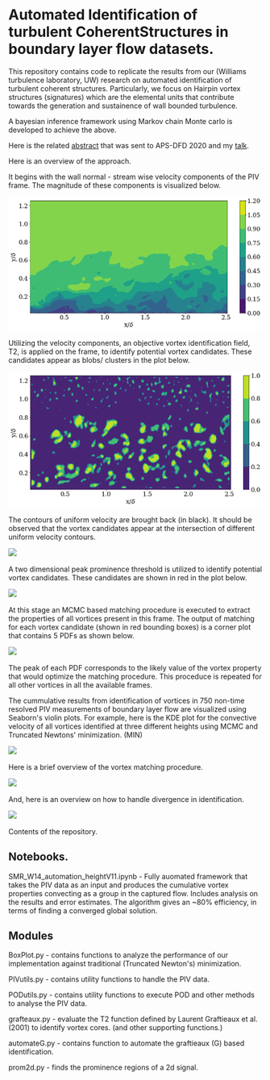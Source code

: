 # Automated Identification of turbulent CoherentStructures in boundary layer flow datasets. 

This repository contains code to replicate the results from our (Williams turbulence laboratory, UW) research on automated identification of turbulent coherent structures. Particularly, we focus on Hairpin vortex structures (signatures) which are the elemental units that contribute towards the generation and sustainence of wall bounded turbulence. 

A bayesian inference framework using Markov chain Monte carlo is developed to achieve the above. 

Here is the related [abstract](https://meetings.aps.org/Meeting/DFD20/Session/P18.21) that was sent to APS-DFD 2020 and my [talk](https://youtu.be/sseXCqn1wEY). 


Here is an overview of the approach.

It begins with the wall normal - stream wise velocity components of the PIV frame. The magnitude of these components is visualized below. 

![](https://github.com/kommalapatisahil/CoherentStructures/blob/master/files/pl1.png)

Utilizing the velocity components, an objective vortex identification field, T2, is applied on the frame, to identify potential vortex candidates. These candidates appear as blobs/ clusters in the plot below. 

![](https://github.com/kommalapatisahil/CoherentStructures/blob/master/files/pl2.png)

The contours of uniform velocity are brought back (in black). It should be observed that the vortex candidates appear at the intersection of different uniform velocity contours.

![](https://github.com/kommalapatisahil/CoherentStructures/tree/master/files/pl3.PNG)

A two dimensional peak prominence threshold is utilized to identify potential vortex candidates. These candidates are shown in red in the plot below. 

![](https://github.com/kommalapatisahil/CoherentStructures/tree/master/files/pl4.PNG)


At this stage an MCMC based matching procedure is executed to extract the properties of all vortices present in this frame. The output of matching for each vortex candidate (shown in red bounding boxes) is a corner plot that contains 5 PDFs as shown below. 

![](https://github.com/kommalapatisahil/CoherentStructures/tree/master/files/mcmc1.PNG)

The peak of each PDF corresponds to the likely value of the vortex property that would optimize the matching procedure. This proceduce is repeated for all other vortices in all the available frames. 

The cummulative results from identification of vortices in 750 non-time resolved PIV measurements of boundary layer flow are visualized using Seaborn's violin plots. For example, here is the KDE plot for the convective velocity of all vortices identified at three different heights using MCMC and Truncated Newtons' minimization. (MIN) 

![](https://github.com/kommalapatisahil/CoherentStructures/tree/master/files/piv5.PNG)

Here is a brief overview of the vortex matching procedure. 

![](https://github.com/kommalapatisahil/CoherentStructures/tree/master/files/overview1.PNG)


And, here is an overview on how to handle divergence in identification. 

![](https://github.com/kommalapatisahil/CoherentStructures/tree/master/files/own22.PNG)

Contents of the repository. 
## Notebooks.

SMR_W14_automation_heightV11.ipynb - Fully auomated framework that takes the PIV data as an input and produces the cumulative vortex properties convecting as a group in the captured flow. Includes analysis on the results and error estimates. The algorithm gives an ~80% efficiency, in terms of finding a converged global solution. 


## Modules

BoxPlot.py - contains functions to analyze the performance of our implementation against traditional (Truncated Newton's) minimization. 

PIVutils.py - contains utility functions to handle the PIV data. 

PODutils.py - contains utility functions to execute POD and other methods to analyse the PIV data. 

grafteaux.py - evaluate the T2 function defined by Laurent Graftieaux et al. (2001) to identify vortex cores. (and other supporting functions.)

automateG.py - contains function to automate the graftieaux (G) based identification. 

prom2d.py - finds the prominence regions of a 2d signal.



